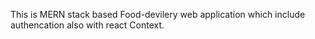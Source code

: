 This is MERN stack based Food-devilery web application which include authencation also with react Context.
